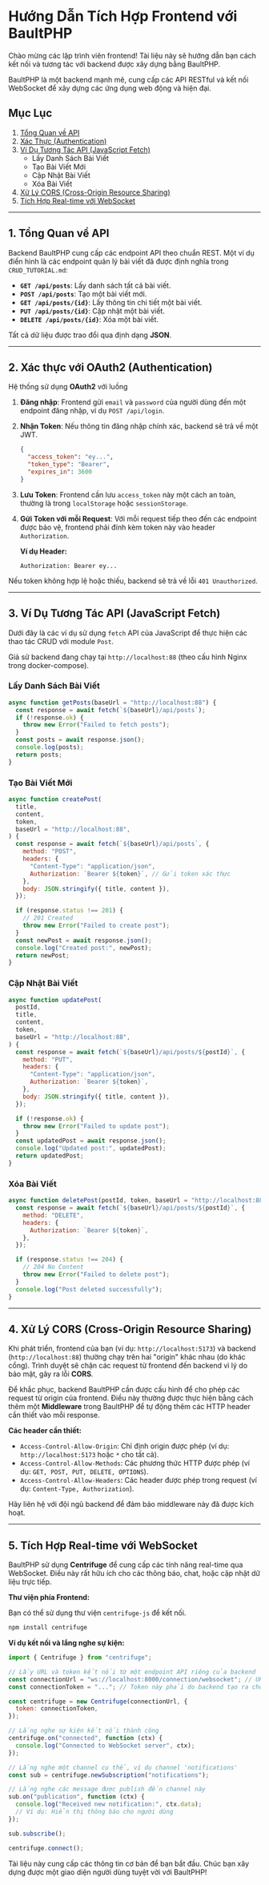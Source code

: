 # Hướng Dẫn Tích Hợp Frontend với BaultPHP

Chào mừng các lập trình viên frontend! Tài liệu này sẽ hướng dẫn bạn cách kết nối và tương tác với backend được xây dựng bằng BaultPHP.

BaultPHP là một backend mạnh mẽ, cung cấp các API RESTful và kết nối WebSocket để xây dựng các ứng dụng web động và hiện đại.

## Mục Lục

1.  [Tổng Quan về API](#1-tổng-quan-về-api)
2.  [Xác Thực (Authentication)](#2-xác-thực-authentication)
3.  [Ví Dụ Tương Tác API (JavaScript Fetch)](#3-ví-dụ-tương-tác-api-javascript-fetch)
    - Lấy Danh Sách Bài Viết
    - Tạo Bài Viết Mới
    - Cập Nhật Bài Viết
    - Xóa Bài Viết
4.  [Xử Lý CORS (Cross-Origin Resource Sharing)](#4-xử-lý-cors-cross-origin-resource-sharing)
5.  [Tích Hợp Real-time với WebSocket](#5-tích-hợp-real-time-với-websocket)

---

## 1. Tổng Quan về API

Backend BaultPHP cung cấp các endpoint API theo chuẩn REST. Một ví dụ điển hình là các endpoint quản lý bài viết đã được định nghĩa trong `CRUD_TUTORIAL.md`:

- **`GET /api/posts`**: Lấy danh sách tất cả bài viết.
- **`POST /api/posts`**: Tạo một bài viết mới.
- **`GET /api/posts/{id}`**: Lấy thông tin chi tiết một bài viết.
- **`PUT /api/posts/{id}`**: Cập nhật một bài viết.
- **`DELETE /api/posts/{id}`**: Xóa một bài viết.

Tất cả dữ liệu được trao đổi qua định dạng **JSON**.

---

## 2. Xác thực với OAuth2 (Authentication)

Hệ thống sử dụng **OAuth2** với luồng

1.  **Đăng nhập**: Frontend gửi `email` và `password` của người dùng đến một endpoint đăng nhập, ví dụ `POST /api/login`.
2.  **Nhận Token**: Nếu thông tin đăng nhập chính xác, backend sẽ trả về một JWT.
    ```json
    {
      "access_token": "ey...",
      "token_type": "Bearer",
      "expires_in": 3600
    }
    ```
3.  **Lưu Token**: Frontend cần lưu `access_token` này một cách an toàn, thường là trong `localStorage` hoặc `sessionStorage`.
4.  **Gửi Token với mỗi Request**: Với mỗi request tiếp theo đến các endpoint được bảo vệ, frontend phải đính kèm token này vào header `Authorization`.

    **Ví dụ Header:**

    ```
    Authorization: Bearer ey...
    ```

Nếu token không hợp lệ hoặc thiếu, backend sẽ trả về lỗi `401 Unauthorized`.

---

## 3. Ví Dụ Tương Tác API (JavaScript Fetch)

Dưới đây là các ví dụ sử dụng `fetch` API của JavaScript để thực hiện các thao tác CRUD với module `Post`.

Giả sử backend đang chạy tại `http://localhost:88` (theo cấu hình Nginx trong docker-compose).

### Lấy Danh Sách Bài Viết

```javascript
async function getPosts(baseUrl = "http://localhost:88") {
  const response = await fetch(`${baseUrl}/api/posts`);
  if (!response.ok) {
    throw new Error("Failed to fetch posts");
  }
  const posts = await response.json();
  console.log(posts);
  return posts;
}
```

### Tạo Bài Viết Mới

```javascript
async function createPost(
  title,
  content,
  token,
  baseUrl = "http://localhost:88",
) {
  const response = await fetch(`${baseUrl}/api/posts`, {
    method: "POST",
    headers: {
      "Content-Type": "application/json",
      Authorization: `Bearer ${token}`, // Gửi token xác thực
    },
    body: JSON.stringify({ title, content }),
  });

  if (response.status !== 201) {
    // 201 Created
    throw new Error("Failed to create post");
  }
  const newPost = await response.json();
  console.log("Created post:", newPost);
  return newPost;
}
```

### Cập Nhật Bài Viết

```javascript
async function updatePost(
  postId,
  title,
  content,
  token,
  baseUrl = "http://localhost:88",
) {
  const response = await fetch(`${baseUrl}/api/posts/${postId}`, {
    method: "PUT",
    headers: {
      "Content-Type": "application/json",
      Authorization: `Bearer ${token}`,
    },
    body: JSON.stringify({ title, content }),
  });

  if (!response.ok) {
    throw new Error("Failed to update post");
  }
  const updatedPost = await response.json();
  console.log("Updated post:", updatedPost);
  return updatedPost;
}
```

### Xóa Bài Viết

```javascript
async function deletePost(postId, token, baseUrl = "http://localhost:88") {
  const response = await fetch(`${baseUrl}/api/posts/${postId}`, {
    method: "DELETE",
    headers: {
      Authorization: `Bearer ${token}`,
    },
  });

  if (response.status !== 204) {
    // 204 No Content
    throw new Error("Failed to delete post");
  }
  console.log("Post deleted successfully");
}
```

---

## 4. Xử Lý CORS (Cross-Origin Resource Sharing)

Khi phát triển, frontend của bạn (ví dụ: `http://localhost:5173`) và backend (`http://localhost:88`) thường chạy trên hai "origin" khác nhau (do khác cổng). Trình duyệt sẽ chặn các request từ frontend đến backend vì lý do bảo mật, gây ra lỗi **CORS**.

Để khắc phục, backend BaultPHP cần được cấu hình để cho phép các request từ origin của frontend. Điều này thường được thực hiện bằng cách thêm một **Middleware** trong BaultPHP để tự động thêm các HTTP header cần thiết vào mỗi response.

**Các header cần thiết:**

- `Access-Control-Allow-Origin`: Chỉ định origin được phép (ví dụ: `http://localhost:5173` hoặc `*` cho tất cả).
- `Access-Control-Allow-Methods`: Các phương thức HTTP được phép (ví dụ: `GET, POST, PUT, DELETE, OPTIONS`).
- `Access-Control-Allow-Headers`: Các header được phép trong request (ví dụ: `Content-Type, Authorization`).

Hãy liên hệ với đội ngũ backend để đảm bảo middleware này đã được kích hoạt.

---

## 5. Tích Hợp Real-time với WebSocket

BaultPHP sử dụng **Centrifuge** để cung cấp các tính năng real-time qua WebSocket. Điều này rất hữu ích cho các thông báo, chat, hoặc cập nhật dữ liệu trực tiếp.

**Thư viện phía Frontend:**

Bạn có thể sử dụng thư viện `centrifuge-js` để kết nối.

```bash
npm install centrifuge
```

**Ví dụ kết nối và lắng nghe sự kiện:**

```javascript
import { Centrifuge } from "centrifuge";

// Lấy URL và token kết nối từ một endpoint API riêng của backend
const connectionUrl = "ws://localhost:8000/connection/websocket"; // URL của Centrifugo
const connectionToken = "..."; // Token này phải do backend tạo ra cho từng user

const centrifuge = new Centrifuge(connectionUrl, {
  token: connectionToken,
});

// Lắng nghe sự kiện kết nối thành công
centrifuge.on("connected", function (ctx) {
  console.log("Connected to WebSocket server", ctx);
});

// Lắng nghe một channel cụ thể, ví dụ channel 'notifications'
const sub = centrifuge.newSubscription("notifications");

// Lắng nghe các message được publish đến channel này
sub.on("publication", function (ctx) {
  console.log("Received new notification:", ctx.data);
  // Ví dụ: Hiển thị thông báo cho người dùng
});

sub.subscribe();

centrifuge.connect();
```

Tài liệu này cung cấp các thông tin cơ bản để bạn bắt đầu. Chúc bạn xây dựng được một giao diện người dùng tuyệt vời với BaultPHP!
